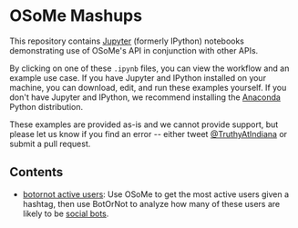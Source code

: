 # OSoMe Mashups

This repository contains [Jupyter](http://jupyter.org/) (formerly IPython) notebooks demonstrating use of OSoMe's API in conjunction with other APIs.

By clicking on one of these `.ipynb` files, you can view the workflow and an example use case. If you have Jupyter and IPython installed on your machine, you can download, edit, and run these examples yourself. If you don't have Jupyter and IPython, we recommend installing the [Anaconda](https://www.continuum.io/downloads) Python distribution.

These examples are provided as-is and we cannot provide support, but please let us know if you find an error -- either tweet [@TruthyAtIndiana](https://twitter.com/TruthyAtIndiana) or submit a pull request.

## Contents

* [botornot active users](botornot%20active%20users.ipynb): Use OSoMe to get the most active users given a hashtag, then use BotOrNot to analyze how many of these users are likely to be [social bots](http://arxiv.org/abs/1407.5225).
